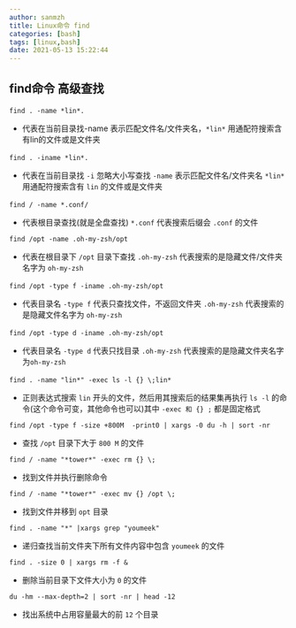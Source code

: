 ```yaml
---
author: sanmzh
title: Linux命令 find
categories: [bash]
tags: [linux,bash]
date: 2021-05-13 15:22:44
---
```


<Boxx changeTime="30000"/>

## find命令 高级查找

`find . -name *lin*.` 
- 代表在当前目录找-name 表示匹配文件名/文件夹名，`*lin*` 用通配符搜索含有lin的文件或是文件夹


`find . -iname *lin*.` 
- 代表在当前目录找 `-i` 忽略大小写查找 `-name` 表示匹配文件名/文件夹名 `*lin*` 用通配符搜索含有 `lin` 的文件或是文件夹


`find / -name *.conf/` 
- 代表根目录查找(就是全盘查找) `*.conf` 代表搜索后缀会 `.conf` 的文件


`find /opt -name .oh-my-zsh/opt` 
- 代表在根目录下 `/opt` 目录下查找 `.oh-my-zsh` 代表搜索的是隐藏文件/文件夹名字为 `oh-my-zsh`


`find /opt -type f -iname .oh-my-zsh/opt` 
- 代表目录名 `-type f` 代表只查找文件，不返回文件夹 `.oh-my-zsh` 代表搜索的是隐藏文件名字为 `oh-my-zsh`


`find /opt -type d -iname .oh-my-zsh/opt` 
- 代表目录名 `-type d` 代表只找目录 `.oh-my-zsh` 代表搜索的是隐藏文件夹名字为`oh-my-zsh`


`find . -name "lin*" -exec ls -l {} \;lin*` 
- 正则表达式搜索 `lin` 开头的文件，然后用其搜索后的结果集再执行 `ls -l` 的命令(这个命令可变，其他命令也可以)其中 `-exec 和 {} ;` 都是固定格式


`find /opt -type f -size +800M  -print0 | xargs -0 du -h | sort -nr` 
- 查找 `/opt` 目录下大于 `800 M` 的文件


`find / -name "*tower*" -exec rm {} \;` 
- 找到文件并执行删除命令


`find / -name "*tower*" -exec mv {} /opt \;` 
- 找到文件并移到 `opt` 目录


`find . -name "*" |xargs grep "youmeek"` 
- 递归查找当前文件夹下所有文件内容中包含 `youmeek` 的文件


`find . -size 0 | xargs rm -f &` 
- 删除当前目录下文件大小为 `0` 的文件


`du -hm --max-depth=2 | sort -nr | head -12` 
- 找出系统中占用容量最大的前 `12` 个目录
